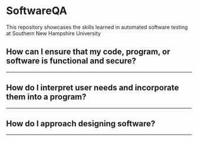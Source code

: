 # SoftwareQA
This repository showcases the skills learned in automated software testing at Southern New Hampshire University

## How can I ensure that my code, program, or software is functional and secure?
---

## How do I interpret user needs and incorporate them into a program?
---

## How do I approach designing software?
---
